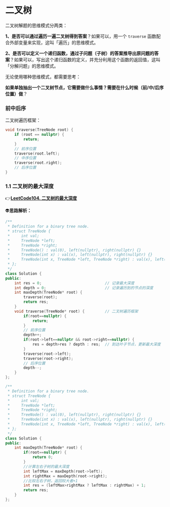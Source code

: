 # 二叉树

二叉树解题的思维模式分两类：

**1、是否可以通过遍历一遍二叉树得到答案**？如果可以，用一个 `traverse` 函数配合外部变量来实现，这叫「遍历」的思维模式。

**2、是否可以定义一个递归函数，通过子问题（子树）的答案推导出原问题的答案**？如果可以，写出这个递归函数的定义，并充分利用这个函数的返回值，这叫「分解问题」的思维模式。

无论使用哪种思维模式，都需要思考：

**如果单独抽出一个二叉树节点，它需要做什么事情？需要在什么时候（前/中/后序位置）做**？

### 前中后序

二叉树遍历框架：

```c++
void traverse(TreeNode root) {
    if (root == nullptr) {
        return;
    }
    // 前序位置
    traverse(root.left);
    // 中序位置
    traverse(root.right);
    // 后序位置
}
```

### 1.1 二叉树的最大深度

:point_right:[**LeetCode104. 二叉树的最大深度**](https://leetcode.cn/problems/maximum-depth-of-binary-tree/description/) 

:alien:**思路解析：** 

```c++
/**
 * Definition for a binary tree node.
 * struct TreeNode {
 *     int val;
 *     TreeNode *left;
 *     TreeNode *right;
 *     TreeNode() : val(0), left(nullptr), right(nullptr) {}
 *     TreeNode(int x) : val(x), left(nullptr), right(nullptr) {}
 *     TreeNode(int x, TreeNode *left, TreeNode *right) : val(x), left(left), right(right) {}
 * };
 */
class Solution {
public:
    int res = 0;							// 记录最大深度
    int depth = 0;							// 记录遍历到的节点的深度
    int maxDepth(TreeNode* root) {
        traverse(root);
        return res;
    }
    void traverse(TreeNode* root) {			// 二叉树遍历框架
        if(root==nullptr) {
            return;
        }
        // 前序位置
        depth++;
        if(root->left==nullptr && root->right==nullptr) {
            res = depth>res ? depth : res;	// 到达叶子节点，更新最大深度
        }
        traverse(root->left);
        traverse(root->right);
        // 后序位置
        depth--;
    }
};
```



```c++
/**
 * Definition for a binary tree node.
 * struct TreeNode {
 *     int val;
 *     TreeNode *left;
 *     TreeNode *right;
 *     TreeNode() : val(0), left(nullptr), right(nullptr) {}
 *     TreeNode(int x) : val(x), left(nullptr), right(nullptr) {}
 *     TreeNode(int x, TreeNode *left, TreeNode *right) : val(x), left(left), right(right) {}
 * };
 */
class Solution {
public:
    int maxDepth(TreeNode* root) {
        if(root==nullptr) {
            return 0;
        }
        //计算左右子树的最大深度
        int leftMax = maxDepth(root->left);
        int rightMax = maxDepth(root->right);
        //比较左右子树，返回较大者+1
        int res = (leftMax>rightMax ? leftMax : rightMax) + 1;
        return res;
    }
};
```

